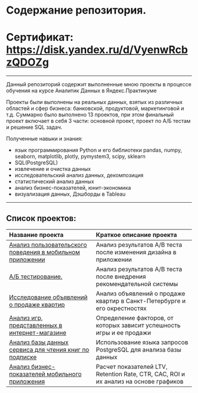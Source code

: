 # Содержание репозитория.


# Сертификат: https://disk.yandex.ru/d/VyenwRcbzQDOZg

<hr style="border: 2px  grey;" />
Данный репозиторий содержит выполненные мною проекты в процессе обучения на курсе Аналитик Данных в Яндекс.Практикуме

Проекты были выполнены на реальных данных, взятых из различных областей и сфер бизнеса: банковской, продуктовой, маркетинговой и т.д. Суммарно было выполнено 13 проектов, при этом финальный проект включает в себя 3 части: основной проект, проект по А/Б тестам и решение SQL задач.

Полученные навыки и знания: 
* язык программирования Python и его библиотеки pandas, numpy, seaborn, matplotlib, plotly, pymystem3, scipy, sklearn
* SQL(PostgreSQL)
* извлечение и очистка данных
* исследовательский анализ данных, декомпозиция
* статистический анализ данных
* анализ бизнес-показателей, юнит-экономика
* визуализация данных, Дэшборды в Tableau

<hr style="border: 2px  grey;" />

## Список проектов:

| Название проекта      | Краткое описание проекта | 
| :---------------------| :------------------------|
|[Анализ пользовательского поведения в мобильном приложении](https:)| Анализ результатов А/В теста после изменения дизайна в приложении|
|[А/Б тестирование.](https:)| Анализ результатов А/В теста после внедрения рекомендательной системы|
|[Исследование объявлений о продаже квартир](https:)| Анализ объявлений о продаже квартир в Санкт-Петербурге и его окрестностях| 
|[Анализ игр, представленных в интернет-магазине](https:)| Определение факторов, от которых зависит успешность игры и ее продажи|
|[Анализ базы данных сервиса для чтения книг по подписке](https:)|Использование языка запросов PostgreSQL для анализа базы данных|
|[Анализ бизнес-показателей мобильного приложения](https:)|Расчет показателей LTV, Retention Rate, CTR, CAC, ROI и их анализ на основе графиков|

